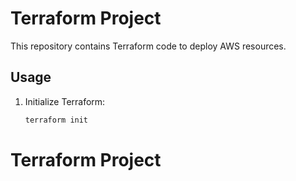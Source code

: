 # Terraform Project

This repository contains Terraform code to deploy AWS resources.

## Usage
1. Initialize Terraform:
   ```bash
   terraform init
# Terraform Project
